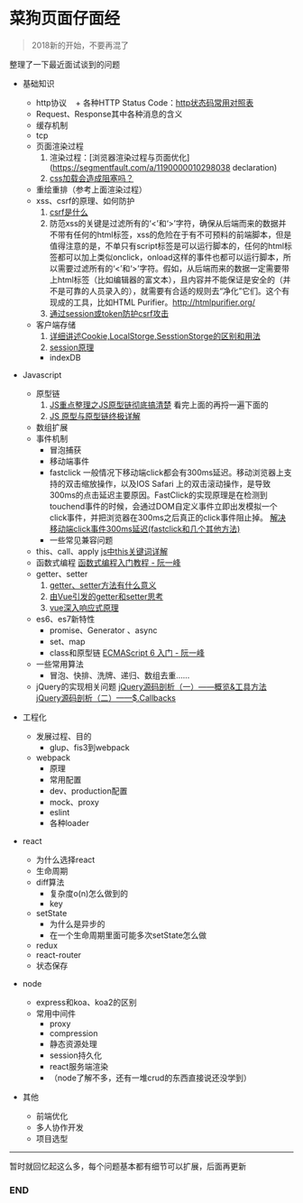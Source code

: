 # 菜狗页面仔面经
>  2018新的开始，不要再混了

整理了一下最近面试谈到的问题

+ 基础知识
	+ http协议
	    + 各种HTTP Status Code：[http状态码常用对照表](http://tool.oschina.net/commons?type=5)
	+ Request、Response其中各种消息的含义
	+ 缓存机制
	+ tcp
	+ 页面渲染过程
		1. 渲染过程：[浏览器渲染过程与页面优化](https://segmentfault.com/a/1190000010298038  declaration)
		2. [css加载会造成阻塞吗？](https://www.cnblogs.com/chenjg/p/7126822.html)
	+ 重绘重排（参考上面渲染过程）
	+ xss、csrf的原理、如何防护
		1. [csrf是什么](https://zhuanlan.zhihu.com/p/22521378)
		2. 防范xss的关键是过滤所有的‘<’和‘>’字符，确保从后端而来的数据并不带有任何的html标签，xss的危险在于有不可预料的前端脚本，但是值得注意的是，不单只有script标签是可以运行脚本的，任何的html标签都可以加上类似onclick，onload这样的事件也都可以运行脚本，所以需要过滤所有的‘<’和‘>’字符。假如，从后端而来的数据一定需要带上html标签（比如编辑器的富文本），且内容并不能保证是安全的（并不是可靠的人员录入的），就需要有合适的规则去“净化”它们。这个有现成的工具，比如HTML Purifier。http://htmlpurifier.org/
		3. [通过session或token防护csrf攻击](https://www.zhihu.com/question/21385375/answer/20850443)
	+ 客户端存储
		1. [详细讲述Cookie,LocalStorge,SesstionStorge的区别和用法](https://segmentfault.com/a/1190000007506189)
		2. [session原理](https://segmentfault.com/a/1190000004627894)
		+ indexDB

+ Javascript
    + 原型链
		1. [JS重点整理之JS原型链彻底搞清楚](https://zhuanlan.zhihu.com/p/22787302)
		看完上面的再捋一遍下面的
		2. [JS 原型与原型链终极详解](https://www.jianshu.com/p/dee9f8b14771)
	+ 数组扩展
	+ 事件机制
		+ 冒泡捕获
		+ 移动端事件
		+ fastclick
			一般情况下移动端click都会有300ms延迟。移动浏览器上支持的双击缩放操作，以及IOS Safari 上的双击滚动操作，是导致300ms的点击延迟主要原因。FastClick的实现原理是在检测到touchend事件的时候，会通过DOM自定义事件立即出发模拟一个click事件，并把浏览器在300ms之后真正的click事件阻止掉。
			[解决移动端click事件300ms延迟(fastclick和几个其他方法)](https://www.jianshu.com/p/16d3e4f9b2a9)
		+ 一些常见兼容问题
	+ this、call、apply
		[js中this关键词详解](https://segmentfault.com/a/1190000003046071)
	+ 函数式编程
		[函数式编程入门教程 - 阮一峰](http://www.ruanyifeng.com/blog/2017/02/fp-tutorial.html)
	+ getter、setter
		1. [getter、setter方法有什么意义](https://www.zhihu.com/question/21401198)
		2. [由Vue引发的getter和setter思考](https://www.cnblogs.com/chinajins/p/5996835.html) 
		3.  [vue深入响应式原理](https://cn.vuejs.org/v2/guide/reactivity.html)
	+ es6、es7新特性
		+ promise、Generator 、async
		+ set、map
		+ class和原型链
		[ECMAScript 6 入门 - 阮一峰](https://github.com/ruanyf/es6tutorial)
	+ 一些常用算法
		+ 冒泡、快排、洗牌、递归、数组去重……
	+ jQuery的实现相关问题
		[jQuery源码剖析（一）——概览&工具方法](https://www.w3ctech.com/topic/256)
		[jQuery源码剖析（二）——$.Callbacks](https://www.w3ctech.com/topic/257)

+ 工程化
	+ 发展过程、目的
		+ glup、fis3到webpack
	+ webpack
		+ 原理
		+ 常用配置
		+ dev、production配置
		+ mock、proxy
		+ eslint
		+ 各种loader
		
+ react
	+ 为什么选择react
	+ 生命周期
	+ diff算法
		+ 复杂度o(n)怎么做到的
		+ key
	+ setState
		+ 为什么是异步的
		+ 在一个生命周期里面可能多次setState怎么做
	+ redux
	+ react-router
	+ 状态保存

+ node
	+ express和koa、koa2的区别
	+ 常用中间件
		+ proxy
		+ compression
		+ 静态资源处理
		+ session持久化
		+ react服务端渲染
		+ （node了解不多，还有一堆crud的东西直接说还没学到）

+ 其他
	+ 前端优化
	+ 多人协作开发
	+ 项目选型
	
------
暂时就回忆起这么多，每个问题基本都有细节可以扩展，后面再更新

### END
